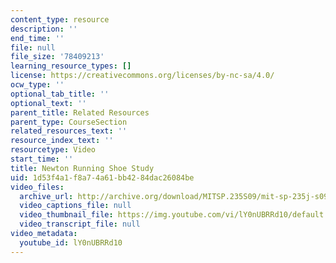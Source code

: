 ```yaml
---
content_type: resource
description: ''
end_time: ''
file: null
file_size: '78409213'
learning_resource_types: []
license: https://creativecommons.org/licenses/by-nc-sa/4.0/
ocw_type: ''
optional_tab_title: ''
optional_text: ''
parent_title: Related Resources
parent_type: CourseSection
related_resources_text: ''
resource_index_text: ''
resourcetype: Video
start_time: ''
title: Newton Running Shoe Study
uid: 1d53f4a1-f8a7-4a61-bb42-84dac26084be
video_files:
  archive_url: http://archive.org/download/MITSP.235S09/mit-sp-235j-s09_300k_pano.mp4
  video_captions_file: null
  video_thumbnail_file: https://img.youtube.com/vi/lY0nUBRRd10/default.jpg
  video_transcript_file: null
video_metadata:
  youtube_id: lY0nUBRRd10
---
```

